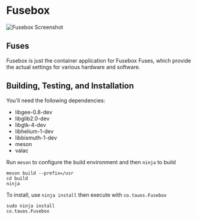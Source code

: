 # Fusebox
![Fusebox Screenshot](data/screenshot.png?raw=true)

## Fuses

Fusebox is just the container application for Fusebox Fuses, which provide the actual settings for various hardware and software.

## Building, Testing, and Installation

You'll need the following dependencies:

* libgee-0.8-dev
* libglib2.0-dev
* libgtk-4-dev
* libhelium-1-dev
* libbismuth-1-dev
* meson
* valac

Run `meson` to configure the build environment and then `ninja` to build

    meson build --prefix=/usr
    cd build
    ninja

To install, use `ninja install` then execute with `co.tauos.Fusebox`

    sudo ninja install
    co.tauos.Fusebox
